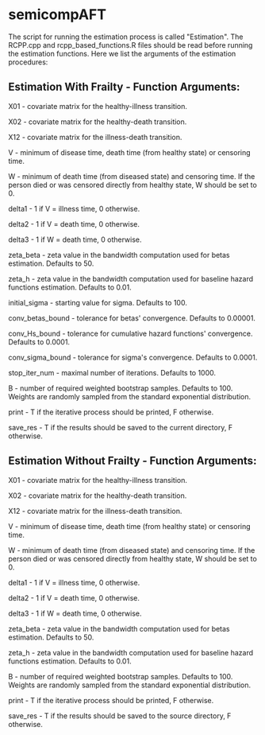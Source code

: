 # semicompAFT
The script for running the estimation process is called "Estimation". The RCPP.cpp and rcpp_based_functions.R files should be read before running the estimation functions.
Here we list the arguments of the estimation procedures:

## Estimation With Frailty - Function Arguments:
X01 - covariate matrix for the healthy-illness transition.

X02 - covariate matrix for the healthy-death transition.

X12 - covariate matrix for the illness-death transition.

V - minimum of disease time, death time (from healthy state) or censoring time.

W - minimum of death time (from diseased state) and censoring time. If the person died or was censored directly from healthy state, W should be set to 0.

delta1 - 1 if V = illness time, 0 otherwise.

delta2 - 1 if V = death time, 0 otherwise.

delta3 - 1 if W = death time, 0 otherwise.

zeta_beta - zeta value in the bandwidth computation used for betas estimation. Defaults to 50.

zeta_h - zeta value in the bandwidth computation used for baseline hazard functions estimation. Defaults to 0.01.

initial_sigma - starting value for sigma. Defaults to 100.

conv_betas_bound - tolerance for betas' convergence. Defaults to 0.00001.

conv_Hs_bound - tolerance for cumulative hazard functions' convergence. Defaults to 0.0001.

conv_sigma_bound - tolerance for sigma's convergence. Defaults to 0.0001.

stop_iter_num - maximal number of iterations. Defaults to 1000.

B - number of required weighted bootstrap samples. Defaults to 100. Weights are randomly sampled from the standard exponential distribution.

print - T if the iterative process should be printed, F  otherwise.

save_res - T if the results should be saved to the current directory, F otherwise.

## Estimation Without Frailty - Function Arguments:
X01 - covariate matrix for the healthy-illness transition.

X02 - covariate matrix for the healthy-death transition.

X12 - covariate matrix for the illness-death transition.

V - minimum of disease time, death time (from healthy state) or censoring time.

W - minimum of death time (from diseased state) and censoring time. If the person died or was censored directly from healthy state, W should be set to 0.

delta1 - 1 if V = illness time, 0 otherwise.

delta2 - 1 if V = death time, 0 otherwise.

delta3 - 1 if W = death time, 0 otherwise.

zeta_beta - zeta value in the bandwidth computation used for betas estimation. Defaults to 50.

zeta_h - zeta value in the bandwidth computation used for baseline hazard functions estimation. Defaults to 0.01.

B - number of required weighted bootstrap samples. Defaults to 100. Weights are randomly sampled from the standard exponential distribution.

print - T if the iterative process should be printed, F  otherwise.

save_res - T if the results should be saved to the source directory, F otherwise.
